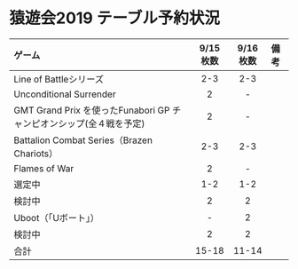 # 猿遊会2019 テーブル予約状況

|ゲーム|9/15枚数|9/16枚数|備考|
|:----|:----:|:----:|:----|
|Line of Battleシリーズ|2-3|2-3||
|Unconditional Surrender|2|-||
|GMT Grand Prix を使ったFunabori GP チャンピオンシップ(全４戦を予定)|2|-||
|Battalion Combat Series（Brazen Chariots）|2-3|2-3||
|Flames of War|2|-||
|選定中|1-2|1-2||
|検討中|2|2||
|Uboot（「Uボート」）|-|2||
|検討中|2|2||
|合計|15-18|11-14||

